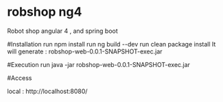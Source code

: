 # robshop ng4
Robot shop angular 4 , and spring boot

#Installation
run npm install 
run ng build --dev
run clean package install
It will generate : robshop-web-0.0.1-SNAPSHOT-exec.jar

#Execution
run java -jar robshop-web-0.0.1-SNAPSHOT-exec.jar

#Access

local : http://localhost:8080/
